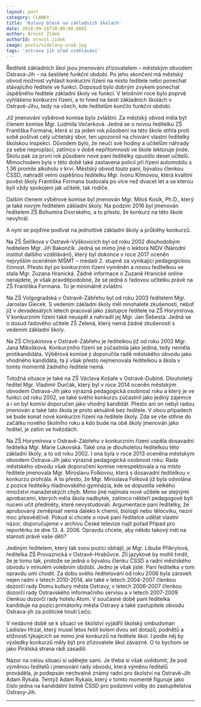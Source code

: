 ```yaml
---
layout: post
category: CLANKY
title: 'Kulový blesk na základních školách'
date: 2018-09-16T10:00:00.000Z
author: Arnošt Žídek
authorId: arnost.zidek
image: posts/vzdelany-urad.jpg
tags: 'ostrava jih úřad vzdělávání'
---
```


Ředitelé základních škol jsou jmenováni zřizovatelem – městským obvodem Ostrava-Jih – na šestileté funkční období. Po jeho skončení má městský obvod možnost vyhlásit konkurzní řízení na místo ředitele nebo ponechat stávajícího ředitele ve funkci. Doposud bylo dobrým zvykem ponechat úspěšného ředitele základní školy ve funkci. V letošním roce bylo poprvé vyhlášeno konkurzní řízení, a to hned na šesti základních školách v Ostravě-Jihu, tedy na všech, kde ředitelům končilo funkční období. 

Již jmenování výběrové komise bylo zvláštní. Za městský obvod měla být členem komise Mgr. Ludmila Večerková. Jedná se o novou ředitelku ZŠ Františka Formana, která si za jeden rok působení na této škole stihla proti sobě poštvat celý učitelský sbor, ten upozornil na chování vlastní ředitelky školskou inspekci. Důvodem bylo, že neučí své hodiny a učitelům náhrady za sebe neproplácí, zatímco v době nepřítomnosti ve škole lektoruje jinde. Školu pak za první rok působení nové paní ředitelky opustilo deset učitelů. Mimochodem byla v této době také zastavena policií při řízení automobilu s 1.36 promile alkoholu v krvi. Městský obvod touto paní, bývalou členkou ČSSD, nahradil velmi úspěšnou ředitelku Mgr. Ivonu Klímovou, která kvalitní pověst školy Františka Formana budovala po více než dvacet let a se kterou byli vždy spokojeni jak učitelé, tak rodiče. 

Dalším členem výběrové komise byl jmenován Mgr. Miloš Kosík, Ph.D., který je také novým ředitelem základní školy. Na podzim 2016 byl jmenován ředitelem ZŠ Bohumíra Dvorského, a to přesto, že konkurz na této škole nevyhrál. 

A nyní se pojďme podívat na jednotlivé základní školy a průběhy konkurzů.

Na ZŠ Šeříkova v Ostravě-Výškovicích byl od roku 2002 dlouhodobým ředitelem Mgr. Jiří Bakončík. Jedná se mimo jiné o lektora NIDV (Národní institut dalšího vzdělávání), který byl dokonce v roce 2017 oceněn nejvyšším oceněním MŠMT – medailí 2. stupně za vynikající pedagogickou činnost. Přesto byl po konkurzním řízení vyměněn a novou ředitelkou se stala Mgr. Zuzana Hranická. Žádné informace o Zuzaně Hranické online nenajdete, je však pravděpodobné, že se jedná o řadovou učitelku právě na ZŠ Františka Formana. To je minimálně zvláštní.

Na ZŠ Volgogradská v Ostravě-Zábřehu byl od roku 2003 ředitelem Mgr. Jaroslav Giecek. S vedením základní školy měl mnohaleté zkušenosti, neboť již v devadesátých letech pracoval jako zástupce ředitele na ZŠ Horymírova. V konkurzním řízení také neuspěl a nahradil jej Mgr. Jan Šebesta. Jedná se o dosud řadového učitele ZŠ Zelená, který nemá žádné zkušenosti s vedením základní školy.

Na ZŠ Chrjukinova v Ostravě-Zábřehu je ředitelkou již od roku 2002 Mgr. Jana Mikošková. Konkurzního řízení se zúčastnila jako jediná, tedy neměla protikandidáta. Výběrová komise ji doporučila radě městského obvodu jako vhodného kandidáta, ta ji však přesto nejmenovala ředitelkou a škola v tomto momentě žádného ředitele nemá. 

Totožná situace je také na ZŠ Václava Košaře v Ostravě-Dubině. Dlouholetý ředitel Mgr. Vladimír Durčák, který byl v roce 2014 oceněn městským obvodem Ostrava-Jih jako výrazná pedagogická osobnost roku a který je ve funkci od roku 2002, se také svého konkurzu zúčastnil jako jediný zájemce a i on byl komisí doporučen jako vhodný kandidát. Přesto ani on nebyl radou jmenován a také tato škola je proto aktuálně bez ředitele. V obou případech se bude konat nové konkurzní řízení na ředitele školy. Zda se vše stihne do začátku nového školního roku a kdo bude na obě školy jmenován jako ředitel, je zatím ve hvězdách.

Na ZŠ Horymírova v Ostravě-Zábřehu v konkurzním řízení uspěla dosavadní ředitelka Mgr. Marie Lukovská. Také ona je dlouholetou ředitelkou této základní školy, a to od roku 2002. I ona byla v roce 2013 oceněna městským obvodem Ostrava-Jih jako výrazná pedagogická osobnost roku. Rada městského obvodu však doporučení komise nerespektovala a na místo ředitele jmenovala Mgr. Miroslavu Folkovou, která s dosavadní ředitelkou v konkurzu prohrála. A to přesto, že Mgr. Miroslava Folková již byla odvolána z pozice ředitelky hladnovského gymnázia, kde se dopustila velkého množství manažerských chyb. Mimo jiné najímala nové učitele se stejnými aprobacemi, kterých měla škola nadbytek, zatímco někteří pedagogové byli nuceni učit předměty, které nevystudovali. Argumentace paní ředitelky, že aprobovaný zeměpisář nemá daleko k chemii, biologii nebo tělocviku, nezní moc přesvědčivě. Pokud si chcete o nové paní ředitelce udělat vlastní názor, doporučujeme v archívu České televize najít pořad Případ pro reportérku ze dne 13. 4. 2006. Opravdu chcete, aby někdo takový měl na starosti právě vaše děti?

Jediným ředitelem, který tak svou pozici obhájil, je Mgr. Libuše Přikrylová, ředitelka ZŠ Provaznická v Ostravě-Hrabůvce. Zlí jazykové by mohli tvrdit, že je tomu tak, protože se jedná o bývalou členku ČSSD a radní městského obvodu v minulém volebním období. Jedno je však jisté. Paní ředitelka v tom opravdu umí chodit. Za dobu svého ředitelování od roku 2006 byla zároveň nejen radní v letech 2010-2014, ale také v letech 2004-2007 členkou dozorčí rady Domu kultury města Ostravy, v letech 2006-2007 členkou dozorčí rady Ostravského informačního servisu a v letech 2007-2009 členkou dozorčí rady hotelu Atom. V současné době paní ředitelka kandiduje na pozici primátorky města Ostravy a také zastupitele obvodu Ostrava-jih za politické hnutí Lečo.

V nedávné době se k situaci ve školství vyjádřil školský ombudsman Ladislav Hrzal, který musel letos řešit kolem dvou set dotazů, podnětů a stížností týkajících se mimo jiné konkurzů na ředitele škol. I podle něj by výsledky konkurzů měly být pro zřizovatele škol závazné. O to bychom se jako Pirátská strana rádi zasadili. 

Názor na celou situaci si udělejte sami. Je třeba si však uvědomit, že pod výměnou ředitelů i jmenování rady obvodu, která výměnu ředitelů prováděla, je podepsán nechvalně známý radní pro školství na Ostravě-Jih Adam Rykala. Tentýž Adam Rykala, který v tomto momentě figuruje jako číslo jedna na kandidátní listině ČSSD pro podzimní volby do zastupitelstva Ostravy-Jih. 

---
